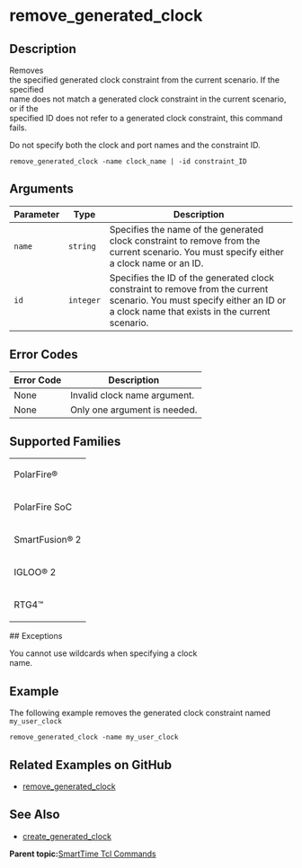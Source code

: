 # remove\_generated\_clock

## Description

Removes<br /> the specified generated clock constraint from the current scenario. If the specified<br /> name does not match a generated clock constraint in the current scenario, or if the<br /> specified ID does not refer to a generated clock constraint, this command fails.

Do not specify both the clock and port names and the constraint ID.

```
remove_generated_clock -name clock_name | -id constraint_ID
```

## Arguments

|Parameter|Type|Description|
|---------|----|-----------|
|`name`|`string`|Specifies the name of the generated clock constraint to remove from the current scenario. You must specify either a clock name or an ID.|
|`id`|`integer`|Specifies the ID of the generated clock constraint to remove from the current scenario. You must specify either an ID or a clock name that exists in the current scenario.|

## Error Codes

|Error Code|Description|
|----------|-----------|
|None|Invalid clock name argument.|
|None|Only one argument is needed.|

## Supported Families

<table id="GUID-56F9E300-6CAB-48D0-9D92-B4EC8F62D904"><tbody><tr><td>

PolarFire®

</td></tr><tr><td>

PolarFire SoC

</td></tr><tr><td>

SmartFusion® 2

</td></tr><tr><td>

IGLOO® 2

</td></tr><tr><td>

RTG4™

</td></tr></tbody>
</table>## Exceptions

You cannot use wildcards when specifying a clock<br /> name.

## Example

The following example removes the generated clock constraint named<br /> `my_user_clock`

```
remove_generated_clock -name my_user_clock
```

## Related Examples on GitHub

-   [remove\_generated\_clock](https://github.com/MicrochipTech/Libero-SoC-Design-Suite-Tcl-Examples/tree/basic_tcl_examples/SmartTime/remove_generated_clock)

## See Also

-   [create\_generated\_clock](GUID-36A5C4BB-EA20-4AF5-B4D5-1C9F4DA91964.md)

**Parent topic:**[SmartTime Tcl Commands](GUID-96623DD0-9D90-4AFA-90C3-B2BAEEE15670.md)


